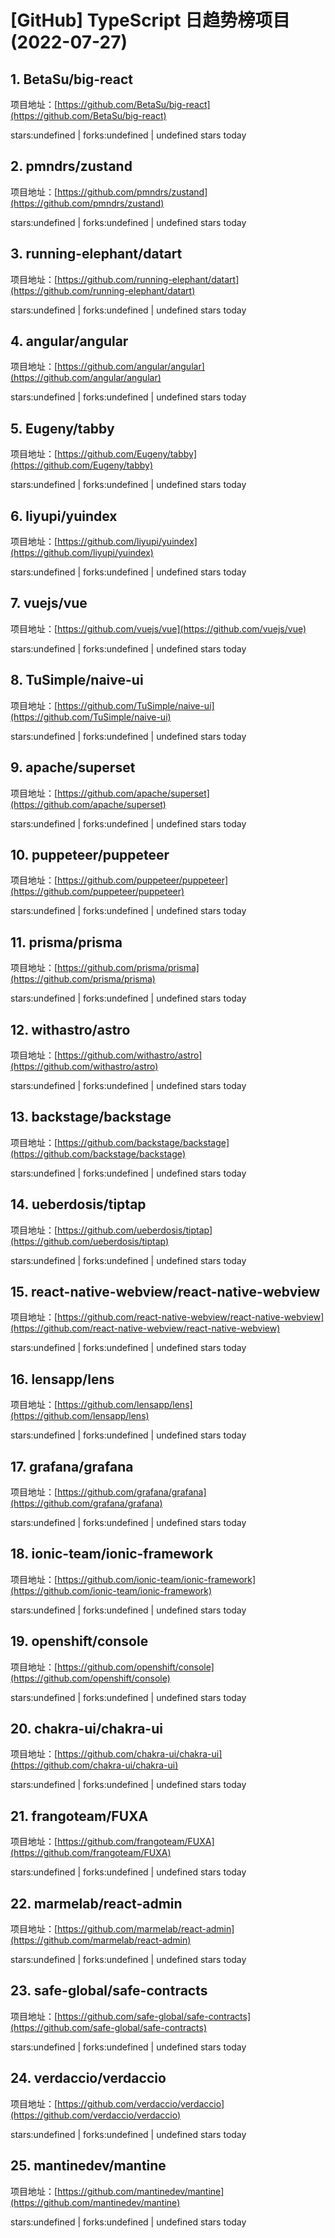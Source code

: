 # [GitHub] TypeScript 日趋势榜项目(2022-07-27)

## 1. BetaSu/big-react 

项目地址：[https://github.com/BetaSu/big-react](https://github.com/BetaSu/big-react)

stars:undefined | forks:undefined | undefined stars today 



## 2. pmndrs/zustand 

项目地址：[https://github.com/pmndrs/zustand](https://github.com/pmndrs/zustand)

stars:undefined | forks:undefined | undefined stars today 



## 3. running-elephant/datart 

项目地址：[https://github.com/running-elephant/datart](https://github.com/running-elephant/datart)

stars:undefined | forks:undefined | undefined stars today 



## 4. angular/angular 

项目地址：[https://github.com/angular/angular](https://github.com/angular/angular)

stars:undefined | forks:undefined | undefined stars today 



## 5. Eugeny/tabby 

项目地址：[https://github.com/Eugeny/tabby](https://github.com/Eugeny/tabby)

stars:undefined | forks:undefined | undefined stars today 



## 6. liyupi/yuindex 

项目地址：[https://github.com/liyupi/yuindex](https://github.com/liyupi/yuindex)

stars:undefined | forks:undefined | undefined stars today 



## 7. vuejs/vue 

项目地址：[https://github.com/vuejs/vue](https://github.com/vuejs/vue)

stars:undefined | forks:undefined | undefined stars today 



## 8. TuSimple/naive-ui 

项目地址：[https://github.com/TuSimple/naive-ui](https://github.com/TuSimple/naive-ui)

stars:undefined | forks:undefined | undefined stars today 



## 9. apache/superset 

项目地址：[https://github.com/apache/superset](https://github.com/apache/superset)

stars:undefined | forks:undefined | undefined stars today 



## 10. puppeteer/puppeteer 

项目地址：[https://github.com/puppeteer/puppeteer](https://github.com/puppeteer/puppeteer)

stars:undefined | forks:undefined | undefined stars today 



## 11. prisma/prisma 

项目地址：[https://github.com/prisma/prisma](https://github.com/prisma/prisma)

stars:undefined | forks:undefined | undefined stars today 



## 12. withastro/astro 

项目地址：[https://github.com/withastro/astro](https://github.com/withastro/astro)

stars:undefined | forks:undefined | undefined stars today 



## 13. backstage/backstage 

项目地址：[https://github.com/backstage/backstage](https://github.com/backstage/backstage)

stars:undefined | forks:undefined | undefined stars today 



## 14. ueberdosis/tiptap 

项目地址：[https://github.com/ueberdosis/tiptap](https://github.com/ueberdosis/tiptap)

stars:undefined | forks:undefined | undefined stars today 



## 15. react-native-webview/react-native-webview 

项目地址：[https://github.com/react-native-webview/react-native-webview](https://github.com/react-native-webview/react-native-webview)

stars:undefined | forks:undefined | undefined stars today 



## 16. lensapp/lens 

项目地址：[https://github.com/lensapp/lens](https://github.com/lensapp/lens)

stars:undefined | forks:undefined | undefined stars today 



## 17. grafana/grafana 

项目地址：[https://github.com/grafana/grafana](https://github.com/grafana/grafana)

stars:undefined | forks:undefined | undefined stars today 



## 18. ionic-team/ionic-framework 

项目地址：[https://github.com/ionic-team/ionic-framework](https://github.com/ionic-team/ionic-framework)

stars:undefined | forks:undefined | undefined stars today 



## 19. openshift/console 

项目地址：[https://github.com/openshift/console](https://github.com/openshift/console)

stars:undefined | forks:undefined | undefined stars today 



## 20. chakra-ui/chakra-ui 

项目地址：[https://github.com/chakra-ui/chakra-ui](https://github.com/chakra-ui/chakra-ui)

stars:undefined | forks:undefined | undefined stars today 



## 21. frangoteam/FUXA 

项目地址：[https://github.com/frangoteam/FUXA](https://github.com/frangoteam/FUXA)

stars:undefined | forks:undefined | undefined stars today 



## 22. marmelab/react-admin 

项目地址：[https://github.com/marmelab/react-admin](https://github.com/marmelab/react-admin)

stars:undefined | forks:undefined | undefined stars today 



## 23. safe-global/safe-contracts 

项目地址：[https://github.com/safe-global/safe-contracts](https://github.com/safe-global/safe-contracts)

stars:undefined | forks:undefined | undefined stars today 



## 24. verdaccio/verdaccio 

项目地址：[https://github.com/verdaccio/verdaccio](https://github.com/verdaccio/verdaccio)

stars:undefined | forks:undefined | undefined stars today 



## 25. mantinedev/mantine 

项目地址：[https://github.com/mantinedev/mantine](https://github.com/mantinedev/mantine)

stars:undefined | forks:undefined | undefined stars today 



